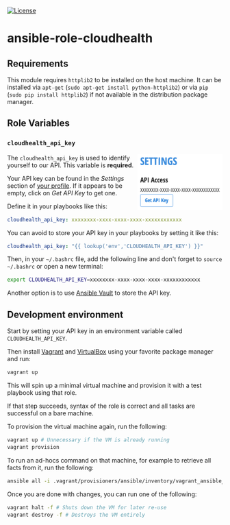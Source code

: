 [![License](https://img.shields.io/badge/license-MIT-blue.svg)](LICENSE)

# ansible-role-cloudhealth

## Requirements

This module requires `httplib2` to be installed on the host machine. It can be
installed via `apt-get` (`sudo apt-get install python-httplib2`) or via `pip`
(`sudo pip install httplib2`) if not available in the distribution package
manager.

## Role Variables

### `cloudhealth_api_key`

<img src="docs/cht_api_key.png" alt="CHT API Key" align="right" height="130px">

The `cloudhealth_api_key` is used to identify yourself to our API. This
variable is **required**.

Your API key can be found in the *Settings* section of
[your profile](https://apps.cloudhealthtech.com/profile). If it appears to be
empty, click on *Get API Key* to get one.

Define it in your playbooks like this:

```yaml
cloudhealth_api_key: xxxxxxxx-xxxx-xxxx-xxxx-xxxxxxxxxxxx
```

You can avoid to store your API key in your playbooks by setting it like this:

```yaml
cloudhealth_api_key: "{{ lookup('env','CLOUDHEALTH_API_KEY') }}"
```

Then, in your `~/.bashrc` file, add the following line and don't forget to
`source ~/.bashrc` or open a new terminal:

```bash
export CLOUDHEALTH_API_KEY=xxxxxxxx-xxxx-xxxx-xxxx-xxxxxxxxxxxx
```

Another option is to use
[Ansible Vault](http://docs.ansible.com/ansible/playbooks_vault.html) to store
the API key.

## Development environment

Start by setting your API key in an environment variable called
`CLOUDHEALTH_API_KEY`.

Then install [Vagrant](https://www.vagrantup.com/) and
[VirtualBox](https://www.virtualbox.org/) using your favorite package manager
and run:

```bash
vagrant up
```

This will spin up a minimal virtual machine and provision it with a test
playbook using that role.

If that step succeeds, syntax of the role is correct and all tasks are
successful on a bare machine.

To provision the virtual machine again, run the following:

```bash
vagrant up # Unnecessary if the VM is already running
vagrant provision
```

To run an ad-hocs command on that machine, for example to retrieve all facts
from it, run the following:

```bash
ansible all -i .vagrant/provisioners/ansible/inventory/vagrant_ansible_inventory -u vagrant --private-key .vagrant/machines/default/virtualbox/private_key -m setup
```

Once you are done with changes, you can run one of the following:

```bash
vagrant halt -f # Shuts down the VM for later re-use
vagrant destroy -f # Destroys the VM entirely
```
